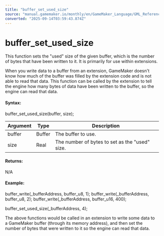 ```yaml
---
title: "buffer_set_used_size"
source: "manual.gamemaker.io/monthly/en/GameMaker_Language/GML_Reference/Buffers/buffer_set_used_size.htm"
converted: "2025-09-14T03:59:43.874Z"
---
```


# buffer\_set\_used\_size

This function sets the "used" size of the given buffer, which is the number of bytes that have been written to it. It is primarily for use within extensions.

When you write data to a buffer from an extension, GameMaker doesn't know how much of the buffer was filled by the extension code and is not able to read that data. This function can be called by the extension to tell the engine how many bytes of data have been written to the buffer, so the engine can read that data.

#### Syntax:

buffer\_set\_used\_size(buffer, size);

| Argument | Type | Description |
| --- | --- | --- |
| buffer | Buffer | The buffer to use. |
| size | Real | The number of bytes to set as the "used" size. |

#### Returns:

N/A

#### Example:

buffer\_write(\_bufferAddress, buffer\_u8, 1);
buffer\_write(\_bufferAddress, buffer\_u8, 2);
buffer\_write(\_bufferAddress, buffer\_u16, 400);

buffer\_set\_used\_size(\_bufferAddress, 4);

The above functions would be called in an extension to write some data to a GameMaker buffer (through its memory address), and then set the number of bytes that were written to it so the engine can read that data.